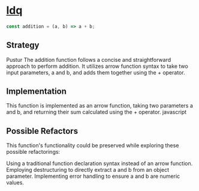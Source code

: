 # [ldq](https://edabit.com/user/65dbBZynphj53nXqA)

```js
const addition = (a, b) => a + b;
```

## Strategy

Pustur The addition function follows a concise and straightforward approach to
perform addition. It utilizes arrow function syntax to take two input
parameters, a and b, and adds them together using the + operator.

## Implementation

This function is implemented as an arrow function, taking two parameters a and
b, and returning their sum calculated using the + operator. javascript

## Possible Refactors

This function's functionality could be preserved while exploring these possible
refactorings:

Using a traditional function declaration syntax instead of an arrow function.
Employing destructuring to directly extract a and b from an object parameter.
Implementing error handling to ensure a and b are numeric values.
